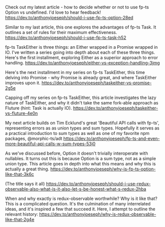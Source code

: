 Check out my latest article - how to decide whether or not to use fp-ts Option vs undefined. I'd love to hear feedback!
https://dev.to/anthonyjoeseph/should-i-use-fp-ts-option-28ed

Similar to my last article, this one explores the advantages of fp-ts Task. It outlines a set of rules for their maximum effectiveness.
https://dev.to/anthonyjoeseph/should-i-use-fp-ts-task-h52

fp-ts TaskEither is three things: an Either wrapped in a Promise wrapped in IO. I've written a series going into depth about each of these three things. Here's the first installment, exploring Either as a superior approach to error handling.
https://dev.to/anthonyjoeseph/either-vs-exception-handling-3jmg

Here's the next installment in my series on fp-ts TaskEither, this time delving into Promise - why Promise is already great, and where TaskEither improves upon it.
https://dev.to/anthonyjoeseph/taskeither-vs-promise-2g5e

Capping off my series on fp-ts TaskEither, this article investigates the lazy nature of TaskEither, and why it didn't take the same fork-able approach as Fluture (hint: Task is actually IO).
https://dev.to/anthonyjoeseph/taskeither-vs-fluture-4e0n

My next article builds on Tim Ecklund's great 'Beautiful API calls with fp-ts', representing errors as as union types and sum types. Hopefully it serves as a practical introduction to sum types as well as one of my favorite npm packages, @morphic-ts/adt
https://dev.to/anthonyjoeseph/fp-ts-and-even-more-beautiful-api-calls-w-sum-types-53j0

As we've discussed before, Option it doesn't trivially interoperate with nullables. It turns out this is because Option is a sum type, not as a simple union type. This article goes in depth into what this means and why this is actually a great thing.
https://dev.to/anthonyjoeseph/why-is-fp-ts-option-like-that-3k6c

(The title says it all)
https://dev.to/anthonyjoeseph/should-i-use-redux-observable-also-what-is-it-also-let-s-be-honest-what-s-redux-2hba

When and why exactly is redux-observable worthwhile? Why is it like that? This is a complicated question. It's the culmination of many interrelated ideas, and it's inspired a few that succeed it. Here, I attempt to outline the relevant history:
https://dev.to/anthonyjoeseph/why-is-redux-observable-like-that-2g4e